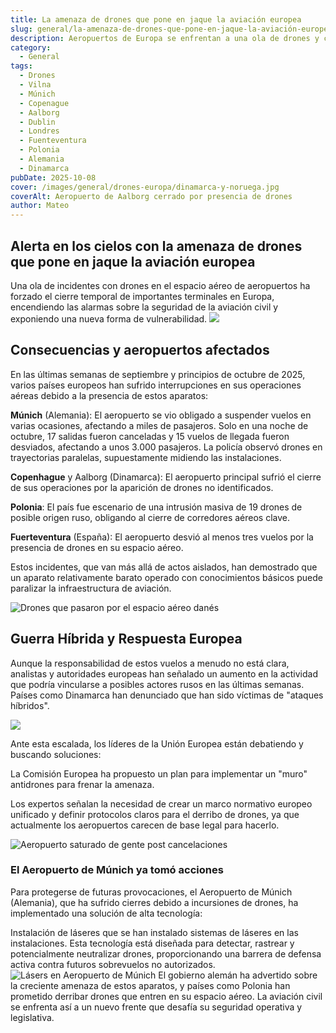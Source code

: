 ```yaml
---
title: La amenaza de drones que pone en jaque la aviación europea
slug: general/la-amenaza-de-drones-que-pone-en-jaque-la-aviación-europea
description: Aeropuertos de Europa se enfrentan a una ola de drones y ciberataques que impiden el normal funcionamiento
category:
  - General
tags:
  - Drones
  - Vilna
  - Múnich
  - Copenague
  - Aalborg
  - Dublin
  - Londres
  - Fuenteventura
  - Polonia
  - Alemania
  - Dinamarca
pubDate: 2025-10-08
cover: /images/general/drones-europa/dinamarca-y-noruega.jpg
coverAlt: Aeropuerto de Aalborg cerrado por presencia de drones
author: Mateo
---
```


## Alerta en los cielos con la amenaza de drones que pone en jaque la aviación europea
Una ola de incidentes con drones en el espacio aéreo de aeropuertos ha forzado el cierre temporal de importantes terminales en Europa, encendiendo las alarmas sobre la seguridad de la aviación civil y exponiendo una nueva forma de vulnerabilidad.
![](/images/general/drones-europa/mapa-visita-drones.webp)

## Consecuencias y aeropuertos afectados
En las últimas semanas de septiembre y principios de octubre de 2025, varios países europeos han sufrido interrupciones en sus operaciones aéreas debido a la presencia de estos aparatos:

**Múnich** (Alemania): El aeropuerto se vio obligado a suspender vuelos en varias ocasiones, afectando a miles de pasajeros. Solo en una noche de octubre, 17 salidas fueron canceladas y 15 vuelos de llegada fueron desviados, afectando a unos 3.000 pasajeros. La policía observó drones en trayectorias paralelas, supuestamente midiendo las instalaciones.

**Copenhague** y Aalborg (Dinamarca): El aeropuerto principal sufrió el cierre de sus operaciones por la aparición de drones no identificados.

**Polonia**: El país fue escenario de una intrusión masiva de 19 drones de posible origen ruso, obligando al cierre de corredores aéreos clave.

**Fuerteventura** (España): El aeropuerto desvió al menos tres vuelos por la presencia de drones en su espacio aéreo.

Estos incidentes, que van más allá de actos aislados, han demostrado que un aparato relativamente barato operado con conocimientos básicos puede paralizar la infraestructura de aviación.



![Drones que pasaron por el espacio aéreo danés](/images/general/drones-europa/dinamarca-drones.jpeg)

## Guerra Híbrida y Respuesta Europea
Aunque la responsabilidad de estos vuelos a menudo no está clara, analistas y autoridades europeas han señalado un aumento en la actividad que podría vincularse a posibles actores rusos en las últimas semanas. Países como Dinamarca han denunciado que han sido víctimas de "ataques híbridos".

![](/images/general/drones-europa/munich-airport2.jpeg)

Ante esta escalada, los líderes de la Unión Europea están debatiendo y buscando soluciones:

La Comisión Europea ha propuesto un plan para implementar un "muro" antidrones para frenar la amenaza.

Los expertos señalan la necesidad de crear un marco normativo europeo unificado y definir protocolos claros para el derribo de drones, ya que actualmente los aeropuertos carecen de base legal para hacerlo.


![Aeropuerto saturado de gente post cancelaciones](/images/general/drones-europa/74087052_1004.webp)



###  El Aeropuerto de Múnich ya tomó acciones
Para protegerse de futuras provocaciones, el Aeropuerto de Múnich (Alemania), que ha sufrido cierres debido a incursiones de drones, ha implementado una solución de alta tecnología:

Instalación de láseres que se han instalado sistemas de láseres en las instalaciones. Esta tecnología está diseñada para detectar, rastrear y potencialmente neutralizar drones, proporcionando una barrera de defensa activa contra futuros sobrevuelos no autorizados.
![Lásers en Aeropuerto de Múnich](/images/general/drones-europa/anti-drones-munich.jpg)
El gobierno alemán ha advertido sobre la creciente amenaza de estos aparatos, y países como Polonia han prometido derribar drones que entren en su espacio aéreo. La aviación civil se enfrenta así a un nuevo frente que desafía su seguridad operativa y legislativa.




